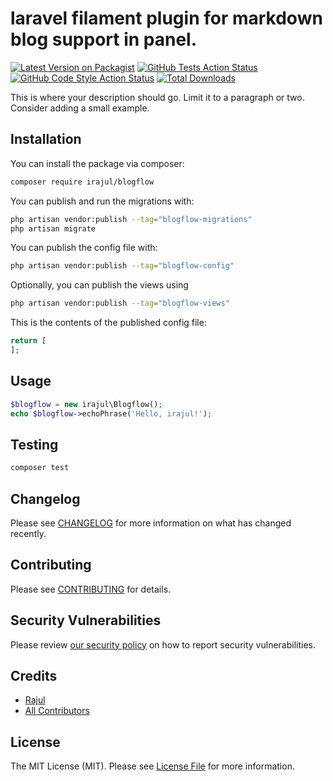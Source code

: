 # laravel filament plugin for markdown blog support in panel.

[![Latest Version on Packagist](https://img.shields.io/packagist/v/irajul/blogflow.svg?style=flat-square)](https://packagist.org/packages/irajul/blogflow)
[![GitHub Tests Action Status](https://img.shields.io/github/actions/workflow/status/irajul/blogflow/run-tests.yml?branch=main&label=tests&style=flat-square)](https://github.com/irajul/blogflow/actions?query=workflow%3Arun-tests+branch%3Amain)
[![GitHub Code Style Action Status](https://img.shields.io/github/actions/workflow/status/irajul/blogflow/fix-php-code-styling.yml?branch=main&label=code%20style&style=flat-square)](https://github.com/irajul/blogflow/actions?query=workflow%3A"Fix+PHP+code+styling"+branch%3Amain)
[![Total Downloads](https://img.shields.io/packagist/dt/irajul/blogflow.svg?style=flat-square)](https://packagist.org/packages/irajul/blogflow)



This is where your description should go. Limit it to a paragraph or two. Consider adding a small example.

## Installation

You can install the package via composer:

```bash
composer require irajul/blogflow
```

You can publish and run the migrations with:

```bash
php artisan vendor:publish --tag="blogflow-migrations"
php artisan migrate
```

You can publish the config file with:

```bash
php artisan vendor:publish --tag="blogflow-config"
```

Optionally, you can publish the views using

```bash
php artisan vendor:publish --tag="blogflow-views"
```

This is the contents of the published config file:

```php
return [
];
```

## Usage

```php
$blogflow = new irajul\Blogflow();
echo $blogflow->echoPhrase('Hello, irajul!');
```

## Testing

```bash
composer test
```

## Changelog

Please see [CHANGELOG](CHANGELOG.md) for more information on what has changed recently.

## Contributing

Please see [CONTRIBUTING](.github/CONTRIBUTING.md) for details.

## Security Vulnerabilities

Please review [our security policy](../../security/policy) on how to report security vulnerabilities.

## Credits

- [Rajul](https://github.com/iRajul)
- [All Contributors](../../contributors)

## License

The MIT License (MIT). Please see [License File](LICENSE.md) for more information.
